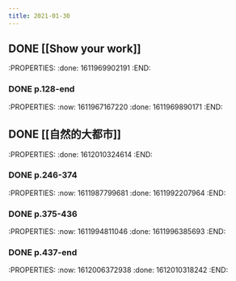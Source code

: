 ```yaml
---
title: 2021-01-30
---
```


## DONE [[Show your work]]
:PROPERTIES:
:done: 1611969902191
:END:
### DONE p.128-end
:PROPERTIES:
:now: 1611967167220
:done: 1611969890171
:END:
## DONE [[自然的大都市]] 
:PROPERTIES:
:done: 1612010324614
:END:
### DONE p.246-374
:PROPERTIES:
:now: 1611987799681
:done: 1611992207964
:END:
### DONE p.375-436
:PROPERTIES:
:now: 1611994811046
:done: 1611996385693
:END:
### DONE p.437-end
:PROPERTIES:
:now: 1612006372938
:done: 1612010318242
:END:
###
